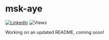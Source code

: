<h1 align="left">msk-aye</h1>
<div align="left">
     <a href="https://linkedin.com/in/muhammad-sulaman-khan/"><img src="https://img.shields.io/badge/LinkedIn-blue.svg?style=for-the-badge&logo=linkedin&logoColor=white" alt="LinkedIn"/></a>
    <img src="https://komarev.com/ghpvc/?username=msk-aye&style=for-the-badge&color=red" alt="Views"/>
</div>

Working on an updated README, coming soon!

<!---
---

Welcome! My name is **Sulaman** and I am a student at [The University of Queensland (UQ)](https://uq.edu.au/) and security intern at [CompliantERP](https://complianterp.com/). I am also a capstone student currently working with [NOJA Power](https://www.nojapower.com.au/) to create automated application and firmware security tests.

I am currently in my final year of university studying Bachelor of Computer Science and Masters of Cybersecurity.

Feel free to check out all my repositories to see what I have been getting up to during my years at university.

---

## :book: Education

- *Bachelor of Computer Science / Master of Cybersecurity*
  
    **Current GPA: 6.0 / 7.0 (Distinction)**.

- *Queensland Certificate of Education (2020)*

    **ATAR: 95.45 / 99.95**

---

## :man_technologist: Experience

### :computer: Software & Services I am Experienced in

<div align="center">
    <img src="https://raw.githubusercontent.com/devicons/devicon/master/icons/vscode/vscode-original.svg" alt="VSCode" height="48rem"/>&nbsp;
    <img src="https://raw.githubusercontent.com/devicons/devicon/master/icons/git/git-plain.svg" alt="Git" height="48rem"/>&nbsp;
    <img src="https://raw.githubusercontent.com/devicons/devicon/master/icons/github/github-original.svg" alt="GitHub" height="48rem"/>&nbsp;
    <img src="https://raw.githubusercontent.com/devicons/devicon/master/icons/anaconda/anaconda-original.svg" alt="Git" height="48rem"/>&nbsp;
    <img src="https://raw.githubusercontent.com/devicons/devicon/master/icons/docker/docker-original.svg" alt="Docker" height="48rem"/>&nbsp;
    <img src="https://raw.githubusercontent.com/devicons/devicon/master/icons/illustrator/illustrator-plain.svg" alt="Illustrator" height="48rem"/>&nbsp;
</div>

#### Operating Systems I Use

<div align="center">
  <img src="https://raw.githubusercontent.com/devicons/devicon/master/icons/windows11/windows11-original.svg" alt="Windows 11" height="48rem"/>&nbsp;
  <img src="https://raw.githubusercontent.com/devicons/devicon/master/icons/ubuntu/ubuntu-plain.svg" alt="Ubuntu" height="48rem"/>
</div>

### :hammer_and_wrench: Languages & Tools I Like

#### For Web Development

<div align="center">
    <img src="https://raw.githubusercontent.com/devicons/devicon/master/icons/typescript/typescript-plain.svg" alt="TypeScript" height="48rem" />&nbsp;
    <img src="https://raw.githubusercontent.com/devicons/devicon/master/icons/react/react-original.svg" alt="React" height="48rem" />&nbsp;
    <img src="https://raw.githubusercontent.com/devicons/devicon/master/icons/nextjs/nextjs-original.svg" alt="NextJS" height="48rem" />&nbsp;
    <img src="https://raw.githubusercontent.com/devicons/devicon/master/icons/tailwindcss/tailwindcss-original.svg" alt="TailwindCSS" height="48rem" />&nbsp;
    <img src="https://raw.githubusercontent.com/devicons/devicon/master/icons/nodejs/nodejs-plain.svg" alt="NodeJS" height="48rem" />&nbsp;
    <img src="https://raw.githubusercontent.com/devicons/devicon/master/icons/d3js/d3js-plain.svg" alt="d3JS" height="48rem" />&nbsp;
    <img src="https://raw.githubusercontent.com/devicons/devicon/master/icons/html5/html5-plain.svg" alt="HTML5" height="48rem" />&nbsp;
    <img src="https://raw.githubusercontent.com/devicons/devicon/master/icons/css3/css3-plain.svg" alt="CSS3" height="48rem" />&nbsp;
    <img src="https://raw.githubusercontent.com/devicons/devicon/master/icons/sass/sass-original.svg" alt="Sass" height="48rem" />&nbsp;
</div>

#### For Machine Learning & Software Development

<div align="center">
    <img src="https://raw.githubusercontent.com/devicons/devicon/master/icons/rust/rust-original.svg" alt="Rust" height="48rem" />&nbsp; 
    <img src="https://raw.githubusercontent.com/devicons/devicon/master/icons/python/python-plain.svg" alt="Python" height="48rem" />&nbsp;
    <img src="https://raw.githubusercontent.com/devicons/devicon/master/icons/c/c-plain.svg" alt="C" height="48rem" />&nbsp;
</div>

#### For Mathematics

<div align="center">
    <img src="https://raw.githubusercontent.com/devicons/devicon/master/icons/latex/latex-original.svg" alt="LaTeX" height="48rem" />&nbsp;
    <img src="https://raw.githubusercontent.com/devicons/devicon/master/icons/matlab/matlab-original.svg" alt="MATLAB" height="48rem" />&nbsp;
</div>

---

## :fire: GitHub Statistics

<div align="center">

![Tarang74's GitHub Stats](https://github-readme-stats.vercel.app/api?username=Tarang74&show_icons=true&count_private=true&theme=tokyonight)

![Top Langs](https://github-readme-stats.vercel.app/api/top-langs/?username=Tarang74&hide=css,php&langs_count=6&layout=compact&theme=tokyonight)

[![GitHub Streak](http://github-readme-streak-stats.herokuapp.com?user=Tarang74&theme=tokyonight)](https://git.io/streak-stats)

</div>

![](https://hit.yhype.me/github/profile?user_id=31427635)

---

## ***<img src="https://media0.giphy.com/media/Lqo3UBlXeHwZDoebKX/giphy.gif?cid=6c09b952111xv0yu98f5mapfn2defbmr0o0wivwmr3uhcowl&ep=v1_stickers_search&rid=giphy.gif&ct=s" width="30"> Featured Projects***

🔹 [**E-paper Portable Digital Watch**](https://adnaanbuksh.netlify.app/#projects) – Compact and energy-efficient digital watch using e-paper technology.  
🔹 [**Remote-Controlled Microscope (RCM) System**](https://adnaanbuksh.netlify.app/#projects) – A remotely operated microscope system for precise imaging.  
🔹 [**Image Reconstruction for Noise Reduction**](https://adnaanbuksh.netlify.app/#projects) – Advanced image processing technique to reduce noise and enhance clarity.  
🔹 [**Remote Firefighting Vehicle Prototype**](https://adnaanbuksh.netlify.app/#projects) – Autonomous fire suppression vehicle for hazardous environments.  

---

## 📫 Let's Connect

[![Website](https://img.shields.io/badge/Portfolio-000000?style=for-the-badge&logo=netlify&logoColor=white)](https://adnaanbuksh.netlify.app)
[![LinkedIn](https://img.shields.io/badge/LinkedIn-0077B5?style=for-the-badge&logo=linkedin&logoColor=white)](https://www.linkedin.com/in/adnaanbuksh)
[![Email](https://img.shields.io/badge/Email-D14836?style=for-the-badge&logo=gmail&logoColor=white)](mailto:adubuksh@gmail.com)

---
--->

<!---
- 👋 Hi, I’m @msk-aye
- 👀 I’m interested in AI and cyber security
- 🌱 I’m currently learning machine learning, information security, functional programming and computer networking. 
- 📫 How to reach me: LinkedIn

Just a third year Bachelor of Computer Science / Master of Cyber Security (dual degree)
student at the University of Queensland, Brisbane.
--->

<!---
msk-aye/msk-aye is a ✨ special ✨ repository because its `README.md` (this file) appears on your GitHub profile.
You can click the Preview link to take a look at your changes.
--->
